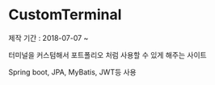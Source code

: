 # CustomTerminal
제작 기간 : 2018-07-07 ~

터미널을 커스텀해서 포트폴리오 처럼 사용할 수 있게 해주는 사이트

Spring boot, JPA, MyBatis, JWT등 사용
